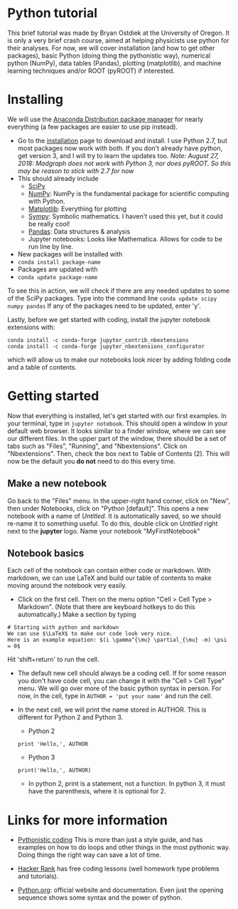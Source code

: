 # Python tutorial
This brief tutorial was made by Bryan Ostdiek at the University of Oregon. It is only a very brief crash course, aimed at helping physicists use python for their analyses. For now, we will cover installation (and how to get other packages), basic Python (doing thing the pythonistic way), numerical python (NumPy), data tables (Pandas), plotting (matplotlib), and machine learning techniques and/or ROOT (pyROOT) if interested.

# Installing
We will use the [Anaconda Distribution package manager](https://docs.anaconda.com/anaconda/) for nearly everything (a few packages are easier to use pip instead).

 * Go to the [installation](https://www.anaconda.com/download/) page to download and install. I use Python 2.7, but most packages now work with both. If you don't already have python, get version 3, and I will try to learn the updates too.
*_Note: August 27, 2018: Madgraph does not work with Python 3, nor does pyROOT. So this may be reason to stick with 2.7 for now_*
 * This should already include
    * [SciPy](https://scipy.org)
    * [NumPy](https://docs.scipy.org/doc/numpy-dev/user/quickstart.html): NumPy is the fundamental package for scientific computing with Python.
    * [Matplotlib](https://matplotlib.org/users/pyplot_tutorial.html): Everything for plotting
    * [Sympy](http://www.sympy.org/en/index.html): Symbolic mathematics. I haven't used this yet, but it could be really cool!
    * [Pandas](http://pandas.pydata.org/pandas-docs/stable/): Data structures & analysis
   * Jupyter notebooks: Looks like Mathematica. Allows for code to be run line by line.
 * New packages will be installed with  
  * ```conda install package-name```
 * Packages are updated with
  * ```conda update package-name```

To see this in action, we will check if there are any needed updates to some of the SciPy packages. Type into the command line ```conda update scipy numpy pandas``` If any of the packages need to be updated, enter 'y'.

Lastly, before we get started with coding, install the jupyter notebook extensions with:
```
conda install -c conda-forge jupyter_contrib_nbextensions
conda install -c conda-forge jupyter_nbextensions_configurator
```
which will allow us to make our notebooks look nicer by adding folding code and a table of contents.

# Getting started
Now that everything is installed, let's get started with our first examples.
In your terminal, type in ```jupyter notebook```. This should open a window in your default web browser. It looks similar to a finder window, where we can see our different files. In the upper part of the window, there should be a set of tabs such as "Files", "Running", and "Nbextensions". Click on "Nbextensions". Then, check the box next to Table of Contents (2). This will now be the default you **do not** need to do this every time.

## Make a new notebook
Go back to the "Files" menu. In the upper-right hand corner, click on "New", then under Notebooks, click on "Python [default]". This opens a new notebook with a name of *Untitled*. It is automatically saved, so we should re-name it to something useful. To do this, double click on *Untitled* right next to the **jupyter** logo. Name your notebook "MyFirstNotebook"

## Notebook basics
Each cell of the notebook can contain either code or markdown. With markdown, we can use LaTeX and build our table of contents to make moving around the notebook very easily.
 * Click on the first cell. Then on the menu option "Cell > Cell Type > Markdown". (Note that there are keyboard hotkeys to do this automatically.) Make a section by typing

 ```
 # Starting with python and markdown
We can use $\LaTeX$ to make our code look very nice.
Here is an example equation: $(i \gamma^{\mu} \partial_{\mu} -m) \psi = 0$
```
Hit 'shift+return' to run the cell.

 * The default new cell should always be a coding cell. If for some reason you don't have code cell, you can change it with the "Cell > Cell Type" menu. We will go over more of the basic python syntax in person. For now, in the cell, type in  ```AUTHOR = 'put your name'``` and run the cell.

  * In the next cell, we will print the name stored in AUTHOR. This is different for Python 2 and Python 3.
    * Python 2

    ``` print 'Hello,', AUTHOR ```

    * Python 3

    ```print('Hello,', AUTHOR)```

    * In python 2, print is a statement, not a function. In python 3, it must have the parenthesis, where it is optional for 2.

# Links for more information
 * [Pythonistic coding](http://python.net/~goodger/projects/pycon/2007/idiomatic/handout.html) This is more than just a style guide, and has examples on how to do loops and other things in the most pythonic way. Doing things the right way can save a lot of time.

 * [Hacker Rank](https://www.hackerrank.com) has free coding lessons (well homework type problems and tutorials).

 * [Python.org](https://www.python.org): official website and documentation. Even just the opening sequence shows some syntax and the power of python.

